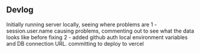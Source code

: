 ## Devlog

Initially running server locally, seeing where problems are
1 - session.user.name causing problems, commenting out to see what the data looks like before fixing
2 - added github auth local environment variables and DB connection URL. committing to deploy to vercel

